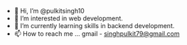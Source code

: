 - 👋 Hi, I’m @pulkitsingh10
- 👀 I’m interested in web development.
- 🌱 I’m currently learning skills in backend development.
- 📫 How to reach me ... gmail - singhpulkit79@gmail.com

<!---
pulkitsingh10/pulkitsingh10 is a ✨ special ✨ repository because its `README.md` (this file) appears on your GitHub profile.
You can click the Preview link to take a look at your changes.
--->
